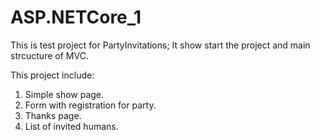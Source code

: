 # ASP.NETCore_1
This is test project for PartyInvitations;
It show start the project and main strcucture of MVC.

This project include:
1. Simple show page.
2. Form with registration for party.
3. Thanks page.
4. List of invited humans.
